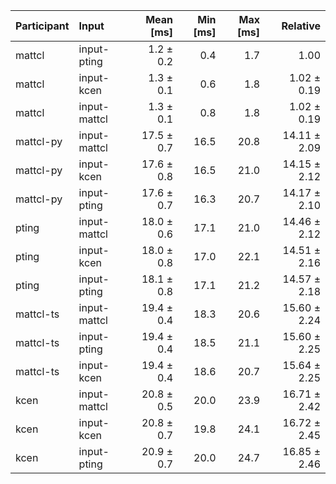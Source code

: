 | Participant | Input | Mean [ms] | Min [ms] | Max [ms] | Relative |
|:---|:---|---:|---:|---:|---:|
| mattcl | input-pting | 1.2 ± 0.2 | 0.4 | 1.7 | 1.00 |
| mattcl | input-kcen | 1.3 ± 0.1 | 0.6 | 1.8 | 1.02 ± 0.19 |
| mattcl | input-mattcl | 1.3 ± 0.1 | 0.8 | 1.8 | 1.02 ± 0.19 |
| mattcl-py | input-mattcl | 17.5 ± 0.7 | 16.5 | 20.8 | 14.11 ± 2.09 |
| mattcl-py | input-kcen | 17.6 ± 0.8 | 16.5 | 21.0 | 14.15 ± 2.12 |
| mattcl-py | input-pting | 17.6 ± 0.7 | 16.3 | 20.7 | 14.17 ± 2.10 |
| pting | input-mattcl | 18.0 ± 0.6 | 17.1 | 21.0 | 14.46 ± 2.12 |
| pting | input-kcen | 18.0 ± 0.8 | 17.0 | 22.1 | 14.51 ± 2.16 |
| pting | input-pting | 18.1 ± 0.8 | 17.1 | 21.2 | 14.57 ± 2.18 |
| mattcl-ts | input-mattcl | 19.4 ± 0.4 | 18.3 | 20.6 | 15.60 ± 2.24 |
| mattcl-ts | input-pting | 19.4 ± 0.4 | 18.5 | 21.1 | 15.60 ± 2.25 |
| mattcl-ts | input-kcen | 19.4 ± 0.4 | 18.6 | 20.7 | 15.64 ± 2.25 |
| kcen | input-mattcl | 20.8 ± 0.5 | 20.0 | 23.9 | 16.71 ± 2.42 |
| kcen | input-kcen | 20.8 ± 0.7 | 19.8 | 24.1 | 16.72 ± 2.45 |
| kcen | input-pting | 20.9 ± 0.7 | 20.0 | 24.7 | 16.85 ± 2.46 |
